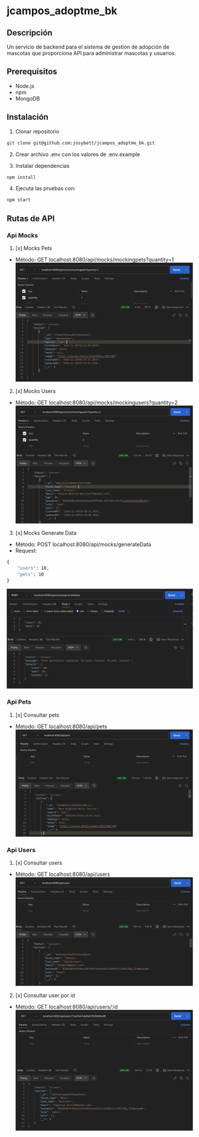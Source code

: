 # jcampos_adoptme_bk
## Descripción
Un servicio de backend para el sistema de gestión de adopción de mascotas que proporciona API para administrar mascotas y usuarios.

## Prerequisitos
- Node.js
- npm
- MongoDB

## Instalación
1. Clonar repositorio
```sh
git clone git@github.com:josybett/jcampos_adoptme_bk.git
```

2. Crear archivo .env con los valores de .env.example

3. Instalar dependencias
```sh
npm install
```

4. Ejecuta las pruebas con:
```sh
npm start
```

## Rutas de API
### Api Mocks
1. [x] Mocks Pets
- Método: GET
localhost:8080/api/mocks/mockingpets?quantity=1
![alt text](src/images/readme/image.png)

2. [x] Mocks Users
- Método: GET
localhost:8080/api/mocks/mockingusers?quantity=2
![alt text](src/images/readme/image-mocks-user.png)

3. [x] Mocks Generate Data
- Método: POST
localhost:8080/api/mocks/generateData
- Request:
```sh
{
    "users": 10,
    "pets": 10
}
```
![alt text](src/images/readme/image-generatedata.png)


### Api Pets
1. [x] Consultar pets
- Método: GET
localhost:8080/api/pets
![alt text](src/images/readme/image-getpets.png)


### Api Users
1. [x] Consultar users
- Método: GET
localhost:8080/api/users
![alt text](src/images/readme/image-getuser.png)

2. [x] Consultar user por id
- Método: GET
localhost:8080/api/users/:id
![alt text](src/images/readme/image-getuserbyid.png)


